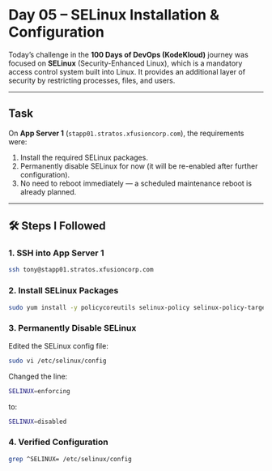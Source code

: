 # Day 05 – SELinux Installation & Configuration 

Today’s challenge in the **100 Days of DevOps (KodeKloud)** journey was focused on **SELinux** (Security-Enhanced Linux), which is a mandatory access control system built into Linux. It provides an additional layer of security by restricting processes, files, and users.

---

##  Task  
On **App Server 1** (`stapp01.stratos.xfusioncorp.com`), the requirements were:

1. Install the required SELinux packages.  
2. Permanently disable SELinux for now (it will be re-enabled after further configuration).  
3. No need to reboot immediately — a scheduled maintenance reboot is already planned.  

---

## 🛠️ Steps I Followed  

### 1. SSH into App Server 1
```bash
ssh tony@stapp01.stratos.xfusioncorp.com
```
### 2. Install SELinux Packages
```bash
sudo yum install -y policycoreutils selinux-policy selinux-policy-targeted
```
### 3. Permanently Disable SELinux
   
Edited the SELinux config file:
```bash
sudo vi /etc/selinux/config
```
Changed the line:
```bash
SELINUX=enforcing
```
to:
```bash
SELINUX=disabled
```
### 4. Verified Configuration
```bash
grep ^SELINUX= /etc/selinux/config
```
